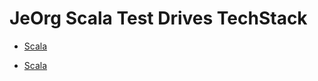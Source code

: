# JeOrg Scala Test Drives TechStack

- [Scala](https://www.scala-lang.org/)

- [Scala](https://www.scala-sbt.org/)
